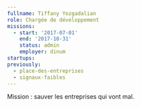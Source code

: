 ```yaml
---
fullname: Tiffany Yozgadalian
role: Chargée de développement
missions:
  - start: '2017-07-01'
    end: '2017-10-31'
    status: admin
    employer: dinum
startups:
previously:
  - place-des-entreprises
  - signaux-faibles
---
```


Mission : sauver les entreprises qui vont mal.
